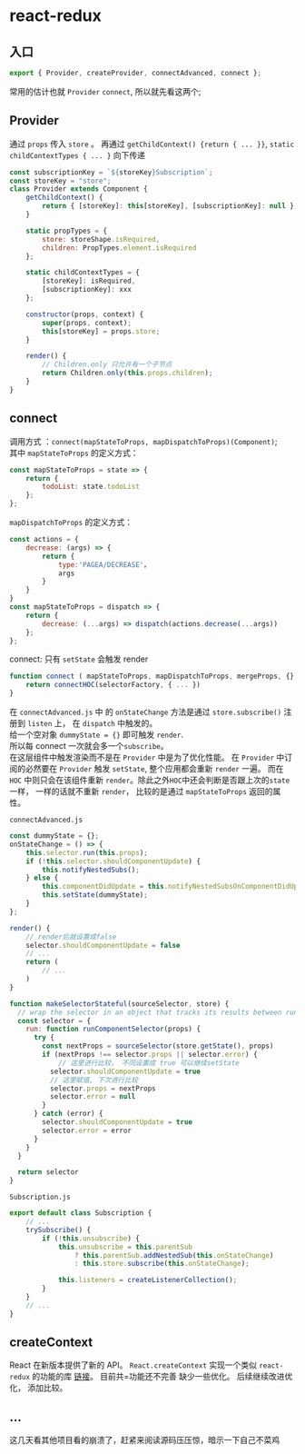 # react-redux

## 入口

```javascript
export { Provider, createProvider, connectAdvanced, connect };
```

常用的估计也就 `Provider` `connect`, 所以就先看这两个;

## Provider

通过 `props` 传入 `store` 。 再通过 `getChildContext() {return { ... }}`, `static childContextTypes { ... }` 向下传递

```javascript
const subscriptionKey = `${storeKey}Subscription`;
const storeKey = "store";
class Provider extends Component {
    getChildContext() {
        return { [storeKey]: this[storeKey], [subscriptionKey]: null };
    }

    static propTypes = {
        store: storeShape.isRequired,
        children: PropTypes.element.isRequired
    };

    static childContextTypes = {
        [storeKey]: isRequired,
        [subscriptionKey]: xxx
    };

    constructor(props, context) {
        super(props, context);
        this[storeKey] = props.store;
    }

    render() {
        // Children.only 只允许有一个子节点
        return Children.only(this.props.children);
    }
}
```

## connect

调用方式 ：`connect(mapStateToProps, mapDispatchToProps)(Component)`;  
其中 `mapStateToProps` 的定义方式：

```javascript
const mapStateToProps = state => {
    return {
        todoList: state.todoList
    };
};
```

`mapDispatchToProps` 的定义方式：

```javascript
const actions = {
    decrease: (args) => {
        return {
            type:'PAGEA/DECREASE'，
            args
        }
    }
}
const mapStateToProps = dispatch => {
    return {
        decrease: (...args) => dispatch(actions.decrease(...args))
    };
};
```

connect:
只有 `setState` 会触发 render

```javascript
function connect ( mapStateToProps, mapDispatchToProps, mergeProps, {} ) {
    return connectHOC(selectorFactory, { ... })
}
```

在 `connectAdvanced.js` 中 的 `onStateChange` 方法是通过 `store.subscribe()` 注册到 `listen` 上， 在 `dispatch` 中触发的。  
给一个空对象 `dummyState = {}` 即可触发 `render`.  
所以每 connect 一次就会多一个`subscribe`。  
在这层组件中触发渲染而不是在 `Provider` 中是为了优化性能。 在 `Provider` 中订阅的必然要在 `Provider` 触发 `setState`, 整个应用都会重新 `render` 一遍。 而在 `HOC` 中则只会在该组件重新 `render`。除此之外`HOC`中还会判断是否跟上次的`state`一样， 一样的话就不重新 `render`， 比较的是通过 `mapStateToProps` 返回的属性。

`connectAdvanced.js`

```javascript
const dummyState = {};
onStateChange = () => {
    this.selector.run(this.props);
    if (!this.selector.shouldComponentUpdate) {
        this.notifyNestedSubs();
    } else {
        this.componentDidUpdate = this.notifyNestedSubsOnComponentDidUpdate;
        this.setState(dummyState);
    }
};

render() {
    // render后就设置成false
    selector.shouldComponentUpdate = false
    // ...
    return (
        // ...
    )
}

function makeSelectorStateful(sourceSelector, store) {
  // wrap the selector in an object that tracks its results between runs.
  const selector = {
    run: function runComponentSelector(props) {
      try {
        const nextProps = sourceSelector(store.getState(), props)
        if (nextProps !== selector.props || selector.error) {
            // 这里进行比较， 不同设置成 true 可以继续setState
          selector.shouldComponentUpdate = true
          // 这里赋值, 下次进行比较
          selector.props = nextProps
          selector.error = null
        }
      } catch (error) {
        selector.shouldComponentUpdate = true
        selector.error = error
      }
    }
  }

  return selector
}
```

`Subscription.js`

```javascript
export default class Subscription {
    // ...
    trySubscribe() {
        if (!this.unsubscribe) {
            this.unsubscribe = this.parentSub
                ? this.parentSub.addNestedSub(this.onStateChange)
                : this.store.subscribe(this.onStateChange);

            this.listeners = createListenerCollection();
        }
    }
    // ...
}
```

## createContext

React 在新版本提供了新的 API。 `React.createContext` 实现一个类似 `react-redux` 的功能的库 [链接](https://github.com/cmcesummer/read_source_code/tree/master/react-redux/src)。 目前共=功能还不完善 缺少一些优化。
后续继续改进优化， 添加比较。

## ...

这几天看其他项目看的崩溃了，赶紧来阅读源码压压惊，暗示一下自己不菜鸡
